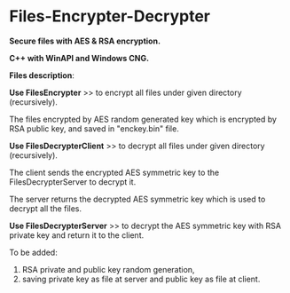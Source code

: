 # Files-Encrypter-Decrypter
**Secure files with AES &amp; RSA encryption.**


**C++ with WinAPI and Windows CNG.** 


**Files description**:


**Use FilesEncrypter** >> to encrypt all files under given directory (recursively).

The files encrypted by AES random generated key which is encrypted by RSA public key, and saved in "enckey.bin" file.



**Use FilesDecrypterClient** >> to decrypt all files under given directory (recursively).

The client sends the encrypted AES symmetric key to the FilesDecrypterServer to decrypt it.

The server returns the decrypted AES symmetric key which is used to decrypt all the files.



**Use FilesDecrypterServer** >> to decrypt the AES symmetric key with RSA private key and return it to the client.



To be added:
1. RSA private and public key random generation,
2. saving private key as file at server and public key as file at client.
